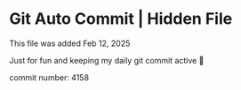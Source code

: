 # Git Auto Commit | Hidden File

This file was added Feb 12, 2025

Just for fun and keeping my daily git commit active 🤪

commit number: 4158
